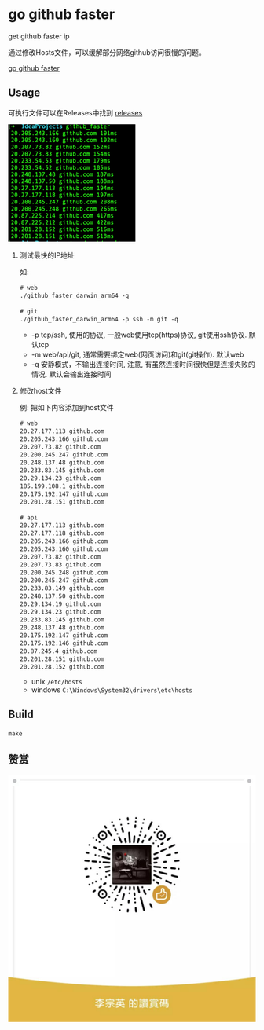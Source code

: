 # go github faster

get github faster ip

通过修改Hosts文件，可以缓解部分网络github访问很慢的问题。

[go github faster](https://github.com/lizongying/go-github-faster)

## Usage

可执行文件可以在Releases中找到 [releases](https://github.com/lizongying/go-crawler-example/releases)

![image](./screenshots/screenshot.png)

1. 测试最快的IP地址

   如:
   ```shell
   # web
   ./github_faster_darwin_arm64 -q
   
   # git
   ./github_faster_darwin_arm64 -p ssh -m git -q
   ```
    * -p tcp/ssh, 使用的协议, 一般web使用tcp(https)协议, git使用ssh协议. 默认tcp
    * -m web/api/git, 通常需要绑定web(网页访问)和git(git操作). 默认web
    * -q 安静模式，不输出连接时间, 注意, 有虽然连接时间很快但是连接失败的情况. 默认会输出连接时间

2. 修改host文件

   例: 把如下内容添加到host文件
   ```
   # web
   20.27.177.113 github.com
   20.205.243.166 github.com
   20.207.73.82 github.com
   20.200.245.247 github.com
   20.248.137.48 github.com
   20.233.83.145 github.com
   20.29.134.23 github.com
   185.199.108.1 github.com
   20.175.192.147 github.com
   20.201.28.151 github.com
   
   # api
   20.27.177.113 github.com
   20.27.177.118 github.com
   20.205.243.166 github.com
   20.205.243.160 github.com
   20.207.73.82 github.com
   20.207.73.83 github.com
   20.200.245.248 github.com
   20.200.245.247 github.com
   20.233.83.149 github.com
   20.248.137.50 github.com
   20.29.134.19 github.com
   20.29.134.23 github.com
   20.233.83.145 github.com
   20.248.137.48 github.com
   20.175.192.147 github.com
   20.175.192.146 github.com
   20.87.245.4 github.com
   20.201.28.151 github.com
   20.201.28.152 github.com
    ```

    * unix `/etc/hosts`
    * windows `C:\Windows\System32\drivers\etc\hosts`

## Build

```shell
make 
```

## 赞赏

![image](./screenshots/appreciate.jpeg)